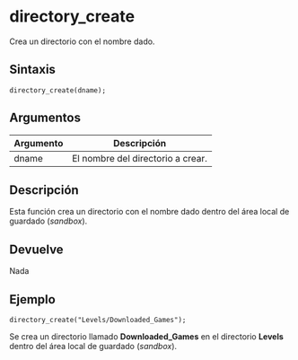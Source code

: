 # directory_create

Crea un directorio con el nombre dado.

## Sintaxis

  
```gml  
directory_create(dname);  
```  

## Argumentos

Argumento|Descripción|  
---|---|  
dname|El nombre del directorio a crear.|  

## Descripción

Esta función crea un directorio con el nombre dado dentro del área local de guardado (_sandbox_).

## Devuelve

Nada

## Ejemplo

  
```gml  
directory_create("Levels/Downloaded_Games");  
```  
Se crea un directorio llamado **Downloaded_Games** en el directorio **Levels** dentro del área local de guardado (_sandbox_).